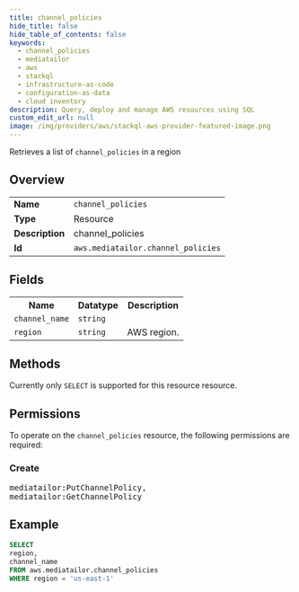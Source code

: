 ```yaml
---
title: channel_policies
hide_title: false
hide_table_of_contents: false
keywords:
  - channel_policies
  - mediatailor
  - aws
  - stackql
  - infrastructure-as-code
  - configuration-as-data
  - cloud inventory
description: Query, deploy and manage AWS resources using SQL
custom_edit_url: null
image: /img/providers/aws/stackql-aws-provider-featured-image.png
---
```

Retrieves a list of <code>channel_policies</code> in a region

## Overview
<table><tbody>
<tr><td><b>Name</b></td><td><code>channel_policies</code></td></tr>
<tr><td><b>Type</b></td><td>Resource</td></tr>
<tr><td><b>Description</b></td><td>channel_policies</td></tr>
<tr><td><b>Id</b></td><td><code>aws.mediatailor.channel_policies</code></td></tr>
</tbody></table>

## Fields
<table><tbody>
<tr><th>Name</th><th>Datatype</th><th>Description</th></tr>
<tr><td><code>channel_name</code></td><td><code>string</code></td><td></td></tr>
<tr><td><code>region</code></td><td><code>string</code></td><td>AWS region.</td></tr>

</tbody></table>

## Methods
Currently only <code>SELECT</code> is supported for this resource resource.

## Permissions

To operate on the <code>channel_policies</code> resource, the following permissions are required:

### Create
<pre>
mediatailor:PutChannelPolicy,
mediatailor:GetChannelPolicy</pre>


## Example
```sql
SELECT
region,
channel_name
FROM aws.mediatailor.channel_policies
WHERE region = 'us-east-1'
```
